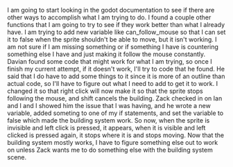 I am going to start looking in the godot documentation to see if there are other ways to accomplish what I am trying to do. I found a couple other functions that I am going to try to see if they work better than what I already have. I am trying to add new variable like can_follow_mouse so that I can set it to false when the sprite shouldn't be able to move, but it isn't working. I am not sure if I am missing something or if something I have is countering something else I have and just making it follow the mouse constantly. Davian found some code that might work for what I am trying, so once I finish my current attempt, if it doesn't work, I'll try to code that he found. He said that I do have to add some things to it since it is more of an outline than actual code, so I'll have to figure out what I need to add to get it to work. I changed it so that right click will now make it so that the sprite stops following the mouse, and shift cancels the building. Zack checked in on Ian and I and I showed him the issue that I was having, and he wrote a new variable, added someting to one of my if statements, and set the variable to false which made the building system work. So now, when the sprite is invisible and left click is pressed, it appears, when it is visible and left clicked is pressed again, it stops where it is and stops moving. Now that the building system mostly works, I have to figure something else out to work on unless Zack wants me to do something else with the building system scene. 
